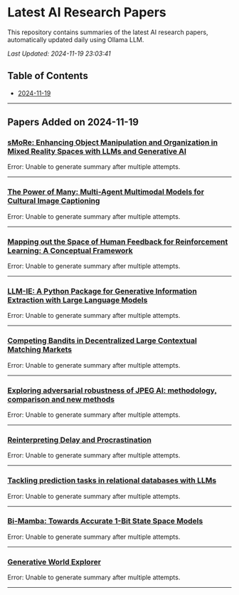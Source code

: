 # Latest AI Research Papers

This repository contains summaries of the latest AI research papers, automatically updated daily using Ollama LLM.

*Last Updated: 2024-11-19 23:03:41*

## Table of Contents

- [2024-11-19](#20241119)

---

## <a name="20241119"></a>Papers Added on 2024-11-19

### [sMoRe: Enhancing Object Manipulation and Organization in Mixed Reality Spaces with LLMs and Generative AI](http://arxiv.org/pdf/2411.11752v1)

Error: Unable to generate summary after multiple attempts.

---

### [The Power of Many: Multi-Agent Multimodal Models for Cultural Image Captioning](http://arxiv.org/pdf/2411.11758v1)

Error: Unable to generate summary after multiple attempts.

---

### [Mapping out the Space of Human Feedback for Reinforcement Learning: A Conceptual Framework](http://arxiv.org/pdf/2411.11761v1)

Error: Unable to generate summary after multiple attempts.

---

### [LLM-IE: A Python Package for Generative Information Extraction with Large Language Models](http://arxiv.org/pdf/2411.11779v1)

Error: Unable to generate summary after multiple attempts.

---

### [Competing Bandits in Decentralized Large Contextual Matching Markets](http://arxiv.org/pdf/2411.11794v1)

Error: Unable to generate summary after multiple attempts.

---

### [Exploring adversarial robustness of JPEG AI: methodology, comparison and new methods](http://arxiv.org/pdf/2411.11795v1)

Error: Unable to generate summary after multiple attempts.

---

### [Reinterpreting Delay and Procrastination](http://arxiv.org/pdf/2411.11828v1)

Error: Unable to generate summary after multiple attempts.

---

### [Tackling prediction tasks in relational databases with LLMs](http://arxiv.org/pdf/2411.11829v1)

Error: Unable to generate summary after multiple attempts.

---

### [Bi-Mamba: Towards Accurate 1-Bit State Space Models](http://arxiv.org/pdf/2411.11843v1)

Error: Unable to generate summary after multiple attempts.

---

### [Generative World Explorer](http://arxiv.org/pdf/2411.11844v1)

Error: Unable to generate summary after multiple attempts.

---

